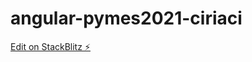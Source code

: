 # angular-pymes2021-ciriaci

[Edit on StackBlitz ⚡️](https://stackblitz.com/edit/angular-pymes2021-ciriaci)